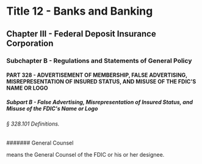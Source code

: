 
# Title 12 - Banks and Banking
## Chapter III - Federal Deposit Insurance Corporation
### Subchapter B - Regulations and Statements of General Policy
#### PART 328 - ADVERTISEMENT OF MEMBERSHIP, FALSE ADVERTISING, MISREPRESENTATION OF INSURED STATUS, AND MISUSE OF THE FDIC'S NAME OR LOGO
##### Subpart B - False Advertising, Misrepresentation of Insured Status, and Misuse of the FDIC's Name or Logo
###### § 328.101 Definitions.
####### General Counsel

means the General Counsel of the FDIC or his or her designee.
